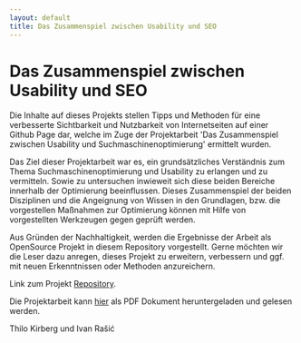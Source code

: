 ```yaml
---
layout: default
title: Das Zusammenspiel zwischen Usability und SEO
---
```


# Das Zusammenspiel zwischen Usability und SEO
Die Inhalte auf dieses Projekts stellen Tipps und Methoden für eine verbesserte Sichtbarkeit und Nutzbarkeit von Internetseiten auf einer Github Page dar, welche im Zuge der Projektarbeit 'Das Zusammenspiel zwischen Usability und Suchmaschinenoptimierung' ermittelt wurden.

Das Ziel dieser Projektarbeit war es, ein grundsätzliches Verständnis zum Thema Suchmaschinenoptimierung und Usability zu erlangen und zu vermitteln. Sowie zu untersuchen inwieweit sich diese beiden Bereiche innerhalb der Optimierung beeinflussen. Dieses Zusammenspiel der beiden Disziplinen und die Angeignung von Wissen in den Grundlagen, bzw. die vorgestellen Maßnahmen zur Optimierung können mit Hilfe von vorgestellten Werkzeugen gegen geprüft werden.

Aus Gründen der Nachhaltigkeit, werden die Ergebnisse der Arbeit als OpenSource Projekt in diesem Repository vorgestellt. Gerne möchten wir die Leser dazu anregen, dieses Projekt zu erweitern, verbessern und ggf. mit neuen Erkenntnissen oder Methoden anzureichern.

Link zum Projekt <a href="https://github.com/ivan-hr/seousa">Repository</a>.

Die Projektarbeit kann <a href="#">hier</a> als PDF Dokument heruntergeladen und gelesen werden.

<!-- Die Projektarbeit wurde vorgelegt an der Technischen Hochschule Köln, Campus Gummersbach, Fakultät für Informatik und Ingenieurwissenschaften im Studiengang Wirtschaftsinformatik.

Prüfer: Prof. Christian Noss. Gummersbach im Oktober 2019.-->

Thilo Kirberg und Ivan Rašić
